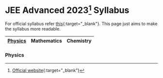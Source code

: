 # JEE Advanced 2023[^1] Syllabus
For official syllabus refer [this](https://jeeadv.ac.in/documents/jee-advanced-2023-syllabus.pdf){:target="_blank"}. This page just aims to make the syllabus more readable.




[Physics](https://github.com/not-soham/jeeadv2023syllabus/edit/main/README.md#physics) | Mathematics | Chemistry
| :---: | :---: | :---: |


### Physics


[^1]: [Official website](https://jeeadv.ac.in/){:target="_blank"}
